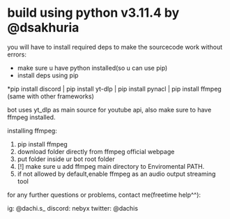 # build using python v3.11.4 by @dsakhuria

you will have to install required deps to make the sourcecode work without errors: 

- make sure u have python installed(so u can use pip)
- install deps using pip

*pip install discord | pip install yt-dlp | pip install pynacl | pip install ffmpeg (same with other frameworks)


bot uses yt_dlp as main source for youtube api, also make sure to have ffmpeg installed.

installing ffmpeg: 

1. pip install ffmpeg 
2. download folder directly from ffmpeg official webpage
3. put folder inside ur bot root folder
4. [!] make sure u add ffmpeg main directory to Enviromental PATH.
5. if not allowed by default,enable ffmpeg as an audio output streaming tool



for any further questions or problems, contact me(freetime help^^):

ig: @dachi.s_
discord: nebyx
twitter: @dachis
